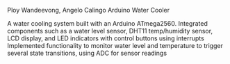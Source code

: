 Ploy Wandeevong, Angelo Calingo
Arduino Water Cooler


A water cooling system built with an Arduino ATmega2560.
Integrated components such as a water level sensor, DHT11 temp/humidity sensor, LCD display, and LED indicators with control buttons using interrupts
Implemented functionality to monitor water level and temperature to trigger several state transitions, using ADC for sensor readings
